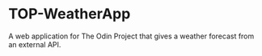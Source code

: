 # TOP-WeatherApp
A web application for The Odin Project that gives a weather forecast from an external API.

